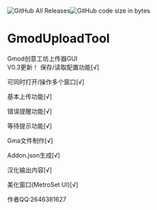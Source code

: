 ![GitHub All Releases](https://img.shields.io/github/downloads/Cjjj-sys/GmodUploadTool/total)![GitHub code size in bytes](https://img.shields.io/github/languages/code-size/Cjjj-sys/GmodUploadTool)
# GmodUploadTool
Gmod创意工坊上传器GUI  
V0.3更新！ 
保存/读取配置功能[√]

可同时打开/操作多个窗口[√]

基本上传功能[√]  

错误提醒功能[√]  

等待提示功能[√]  

Gma文件制作[√]  

Addon.json生成[√]  

汉化输出内容[√]  

美化窗口(MetroSet UI)[√] 

作者QQ:2646381627
